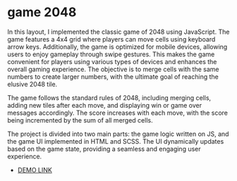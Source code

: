 # game 2048

In this layout, I implemented the classic game of 2048 using JavaScript. The game features a 4x4 grid where players can move cells using keyboard arrow keys. Additionally, the game is optimized for mobile devices, allowing users to enjoy gameplay through swipe gestures. This makes the game convenient for players using various types of devices and enhances the overall gaming experience.
The objective is to merge cells with the same numbers to create larger numbers, with the ultimate goal of reaching the elusive 2048 tile.

The game follows the standard rules of 2048, including merging cells, adding new tiles after each move, and displaying win or game over messages accordingly. The score increases with each move, with the score being incremented by the sum of all merged cells.

The project is divided into two main parts: the game logic written on JS, and the game UI implemented in HTML and SCSS. The UI dynamically updates based on the game state, providing a seamless and engaging user experience.

- [DEMO LINK](https://Donovanoff.github.io/game_2048/)
